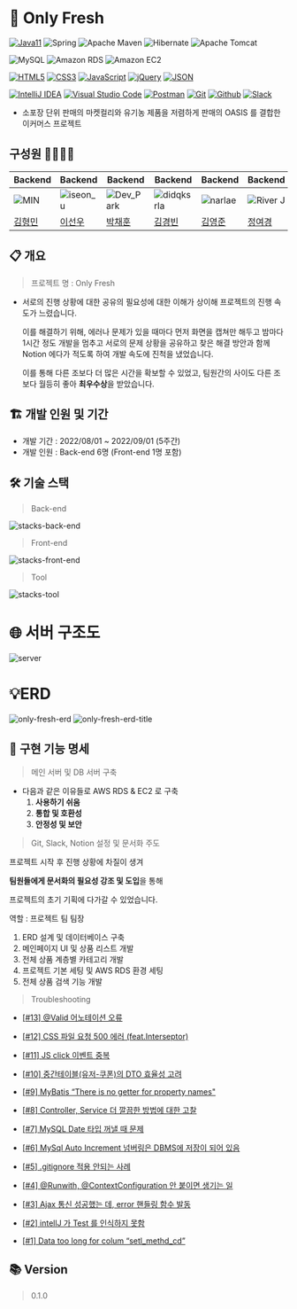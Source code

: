 # 🥬 Only Fresh
[![Java11](https://img.shields.io/badge/Java11-007396.svg?&style=for-the-badge&logo=java&logoColor=white)](https://ko.wikipedia.org/wiki/%EC%9E%90%EB%B0%94_(%ED%94%84%EB%A1%9C%EA%B7%B8%EB%9E%98%EB%B0%8D_%EC%96%B8%EC%96%B4))
![Spring](https://img.shields.io/badge/Spring-6DB33F.svg?style=for-the-badge&logo=Spring&logoColor=white)
![Apache Maven](https://img.shields.io/badge/apache%20maven-beige.svg?style=for-the-badge&logo=apache%20maven&logoColor=C71A36)
![Hibernate](https://img.shields.io/badge/hibernate-beige.svg?style=for-the-badge&logo=hibernate&logoColor=59666C)
![Apache Tomcat](https://img.shields.io/badge/apache%20tomcat-333.svg?style=for-the-badge&logo=apache%20tomcat&logoColor=F8DC75)

![MySQL](https://img.shields.io/badge/MySQL-4479A1.svg?style=for-the-badge&logo=MySQL&logoColor=white)
![Amazon RDS](https://img.shields.io/badge/Amazon%20RDS-527FFF.svg?style=for-the-badge&logo=Amazon%20RDS&logoColor=white)
![Amazon EC2](https://img.shields.io/badge/amazon%20ec2-orange.svg?style=for-the-badge&logo=amazon%20ec2&logoColor=white)

[![HTML5](https://img.shields.io/badge/HTML5-E34F26.svg?&style=for-the-badge&logo=HTML5&logoColor=white)](https://developer.mozilla.org/ko/docs/Web/HTML)
[![CSS3](https://img.shields.io/badge/CSS3-1572B6.svg?&style=for-the-badge&logo=CSS3&logoColor=white)](https://developer.mozilla.org/ko/docs/Web/CSS)
[![JavaScript](https://img.shields.io/badge/JavaScript-F7DF1E.svg?&style=for-the-badge&logo=JavaScript&logoColor=black)](https://www.javascript.com/)
[![jQuery](https://img.shields.io/badge/jquery-beige.svg?style=for-the-badge&logo=jquery&logoColor=0769AD)](https://jquery.com/)
[![JSON](https://img.shields.io/badge/json-beige.svg?style=for-the-badge&logo=json&logoColor=black)](https://www.json.org/json-en.html)

[![IntelliJ IDEA](https://img.shields.io/badge/IntelliJ%20IDEA-7E75D3.svg?style=for-the-badge&logo=IntelliJ%20IDEA&logoColor=black)](https://www.jetbrains.com/ko-kr/)
[![Visual Studio Code](https://img.shields.io/badge/Visual%20Studio%20Code-black.svg?style=for-the-badge&logo=Visual%20Studio%20Code&logoColor=007ACC)](https://code.visualstudio.com/)
[![Postman](https://img.shields.io/badge/postman-beige.svg?style=for-the-badge&logo=postman&logoColor=FF6C37)](https://www.postman.com/)
[![Git](https://img.shields.io/badge/git-beige.svg?style=for-the-badge&logo=git&logoColor=FF6C37)](https://git-scm.com/)
[![Github](https://img.shields.io/badge/github-black.svg?style=for-the-badge&logo=github&logoColor=white)](https://github.com/)
[![Slack](https://img.shields.io/badge/slack-4A154B.svg?style=for-the-badge&logo=slack&logoColor=white)](https://slack.com/intl/ko-kr/)

- 소포장 단위 판매의 마켓컬리와 유기농 제품을 저렴하게 판매의 OASIS 를 결합한 이커머스 프로젝트

## 구성원 👨‍👩‍👧‍👧
| Backend | Backend | Backend                                                           | Backend | Backend | Backend |
| --- | --- |-------------------------------------------------------------------| --- | --- | --- |
| ![MIN](https://avatars.githubusercontent.com/u/98224004?v=4) | ![iseon_u](https://avatars.githubusercontent.com/u/82517133?v=4) | ![Dev_Park](https://avatars.githubusercontent.com/u/68197907?v=4) | ![didqksrla](https://avatars.githubusercontent.com/u/103868639?v=4) | ![narlae](https://avatars.githubusercontent.com/u/107486308?v=4) | ![River J](https://avatars.githubusercontent.com/u/108123321?v=4) |
| [김형민](https://github.com/dr94406) | [이선우](https://github.com/PGRRR) | [박채훈](https://github.com/xpmxf4)                                  | [김경빈](https://github.com/didqksrla) | [김영준](https://github.com/narlae) | [정여경](https://github.com/Riiver-J) |
## 📋 개요

> 프로젝트 명 : Only Fresh
>
- 서로의 진행 상황에 대한 공유의 필요성에 대한 이해가 상이해 프로젝트의 진행 속도가 느렸습니다. 

  이를 해결하기 위해, 에러나 문제가 있을 때마다 먼저 화면을 캡쳐만 해두고 
  밤마다 1시간 정도 개발을 멈추고 서로의 문제 상황을 공유하고 찾은 해결 방안과 함께 Notion 에다가 적도록 하여 개발 속도에 진척을 냈었습니다.

  이를 통해 다른 조보다 더 많은 시간을 확보할 수 있었고, 팀원간의 사이도 다른 조보다 월등히 좋아 **최우수상**을 받았습니다.

## 🏗️ 개발 인원 및 기간

- 개발 기간 : 2022/08/01 ~ 2022/09/01 (5주간)
- 개발 인원 : Back-end 6명 (Front-end 1명 포함)

## 🛠️ 기술 스택

> Back-end
>
![stacks-back-end](https://user-images.githubusercontent.com/82517133/188274515-a647f226-e65e-40e0-8955-86119be36457.png)

> Front-end
> 
![stacks-front-end](https://user-images.githubusercontent.com/82517133/188274519-38d53859-112f-45dc-865d-7096652b5c7f.png)

> Tool
>
![stacks-tool](https://user-images.githubusercontent.com/82517133/188274521-d54864b6-21cf-4efa-b64a-9e9a264ca86b.png)

# 🌐 서버 구조도

![server](https://user-images.githubusercontent.com/82517133/232205848-cfa150e4-db99-4cd0-9a1e-5a8f678969ee.jpeg)

# 💡ERD
![only-fresh-erd](https://user-images.githubusercontent.com/82517133/189133326-1393cd2e-e3ac-4af2-8c6d-0995ff88e791.png)
![only-fresh-erd-title](https://user-images.githubusercontent.com/82517133/189133359-09bd1a65-b201-41a5-883c-d3e2f85e508b.png)
## 📝 구현 기능 명세

>  메인 서버 및 DB 서버 구축

- 다음과 같은 이유들로 AWS RDS & EC2 로 구축
  1. **사용하기 쉬움**
  2. **통합 및 호환성**
  3. **안정성 및 보안**

> Git, Slack, Notion 설정 및 문서화 주도

프로젝트 시작 후 진행 상황에 차질이 생겨

**팀원들에게 문서화의 필요성 강조 및 도입**을 통해

프로젝트의 초기 기획에 다가갈 수 있었습니다.

역할 : 프로젝트 팀 팀장 

1. ERD 설계 및 데이터베이스 구축
2. 메인페이지 UI 및 상품 리스트 개발
3. 전체 상품 계층별 카테고리 개발
4. 프로젝트 기본 세팅 및 AWS RDS 환경 세팅
5. 전체 상품 검색 기능 개발 

> Troubleshooting

- [[#13] @Valid 어노테이션 오류](https://devchpark.notion.site/Valid-34bc570ac90544b5bc8402c7e5718640)


- [[#12] CSS 파일 요청 500 에러 (feat.Interseptor)](https://devchpark.notion.site/CSS-500-feat-Interseptor-e92a0a9fc19b4cc7b8e007634adfba6e)


- [[#11] JS click 이벤트 중복](https://devchpark.notion.site/JS-click-2380e46437d34d259da7f052b86e9ad4)


- [[#10] 중간테이블(유저-쿠폰)의 DTO 효율성 고려](https://devchpark.notion.site/DTO-ddc3e36a95f64de684a495e80e8d96b6)


- [[#9] MyBatis “There is no getter for property names"](https://devchpark.notion.site/MyBatis-There-is-no-getter-for-property-names-9ddddcf546eb4ba092050120077552b3)


- [[#8] Controller, Service 더 깔끔한 방법에 대한 고찰](https://devchpark.notion.site/Controller-Service-f598ebe7cff24c05a21d1c7f3e5f0816)


- [[#7] MySQL Date 타입 꺼낼 때 문제](https://devchpark.notion.site/MySQL-Date-efd13c3ef8da4603a15ef76ac30d6e89)


- [[#6] MySql Auto Increment 넘버링은 DBMS에 저장이 되어 있음](https://devchpark.notion.site/MySql-Auto-Increment-DBMS-e4daae2ebaa04320b9a5bbe579160e70)


- [[#5] .gitignore 적용 안되는 사례](https://devchpark.notion.site/gitignore-d1e2f4c8f60b421390f803f90ff7019b)


- [[#4] @Runwith,  @ContextConfiguration 안 붙이면 생기는 일](https://devchpark.notion.site/Runwith-ContextConfiguration-a647d33bfd5e4f229da3672657db7878)


- [[#3] Ajax 통신 성공했는 데, error 핸들링 함수 발동](https://devchpark.notion.site/Ajax-error-0778ab8b16c54126b94398996af454b9)


- [[#2] intellJ 가 Test 를 인식하지 못함](https://devchpark.notion.site/intellJ-Test-0573ef3df1374b658bf2cc10b5717f42)


- [[#1] Data too long for colum “setl_methd_cd”]( https://devchpark.notion.site/Data-too-long-for-colum-setl_methd_cd-e8ff2bc18fff49a291b76085d0e1ed46)
 

## 📚 Version

> 0.1.0
